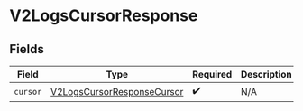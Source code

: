 # V2LogsCursorResponse


## Fields

| Field                                                                           | Type                                                                            | Required                                                                        | Description                                                                     |
| ------------------------------------------------------------------------------- | ------------------------------------------------------------------------------- | ------------------------------------------------------------------------------- | ------------------------------------------------------------------------------- |
| `cursor`                                                                        | [V2LogsCursorResponseCursor](../../models/shared/V2LogsCursorResponseCursor.md) | :heavy_check_mark:                                                              | N/A                                                                             |